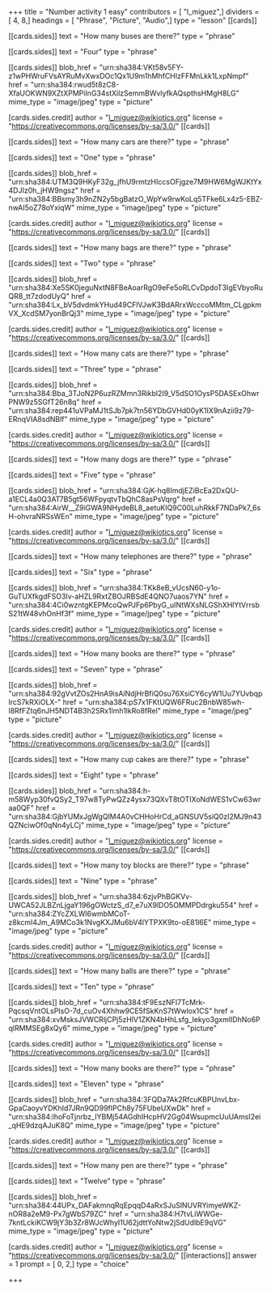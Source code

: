+++
title = "Number activity 1 easy"
contributors = [ "l_miguez",]
dividers = [ 4, 8,]
headings = [ "Phrase", "Picture", "Audio",]
type = "lesson"
[[cards]]

[[cards.sides]]
text = "How many buses are there?"
type = "phrase"

[[cards.sides]]
text = "Four"
type = "phrase"

[[cards.sides]]
blob_href = "urn:sha384:VKt58v5FY-z1wPHWruFVsAYRuMvXwxDOc1Qx1U9m1hMhfCHIzFFMnLkk1LxpNmpf"
href = "urn:sha384:rwud5t8zC8-XfaUOKWN9XZtXPMPiInG34stXilzSemmBWvlyfkAQspthsHMgH8LG"
mime_type = "image/jpeg"
type = "picture"

[cards.sides.credit]
author = "l_miguez@wikiotics.org"
license = "https://creativecommons.org/licenses/by-sa/3.0/"
[[cards]]

[[cards.sides]]
text = "How many cars are there?"
type = "phrase"

[[cards.sides]]
text = "One"
type = "phrase"

[[cards.sides]]
blob_href = "urn:sha384:UTM3Q9HKyF32g_jfhU9rmtzHIccsOFjgze7M9HW6MgWJKtYx4DJIz0h_jHW9ngsz"
href = "urn:sha384:BBsmy3h9nZN2y5bgBatzO_WpYw9rwKoLq5TFke6Lx4z5-EBZ-nwAI5oZ78oYxiqW"
mime_type = "image/jpeg"
type = "picture"

[cards.sides.credit]
author = "l_miguez@wikiotics.org"
license = "https://creativecommons.org/licenses/by-sa/3.0/"
[[cards]]

[[cards.sides]]
text = "How many bags are there?"
type = "phrase"

[[cards.sides]]
text = "Two"
type = "phrase"

[[cards.sides]]
blob_href = "urn:sha384:Xe5SK0jeguNxtN8FBeAoarRgO9eFe5oRLCvDpdoT3IgEVbyoRuQR8_tt7zdodUyQ"
href = "urn:sha384:Lx_bV5dvdmkYHud49CFlVJwK3BdARrxWcccoMMtm_CLgpkmVX_XcdSM7yonBrQj3"
mime_type = "image/jpeg"
type = "picture"

[cards.sides.credit]
author = "l_miguez@wikiotics.org"
license = "https://creativecommons.org/licenses/by-sa/3.0/"
[[cards]]

[[cards.sides]]
text = "How many cats are there?"
type = "phrase"

[[cards.sides]]
text = "Three"
type = "phrase"

[[cards.sides]]
blob_href = "urn:sha384:Bba_3TJoN2P6uzRZMmn3Rikbl2I9_V5dSO1OysP5DASExOhwrPNW9z5SGfT26n8q"
href = "urn:sha384:rep441uVPaMJ1tSJb7pk7tn56YDbGVHd00yK1IX9nAzii9z79-ERnqVIA8sdNBlf"
mime_type = "image/jpeg"
type = "picture"

[cards.sides.credit]
author = "l_miguez@wikiotics.org"
license = "https://creativecommons.org/licenses/by-sa/3.0/"
[[cards]]

[[cards.sides]]
text = "How many dogs are there?"
type = "phrase"

[[cards.sides]]
text = "Five"
type = "phrase"

[[cards.sides]]
blob_href = "urn:sha384:GjK-hq8ImdjEZiBcEa2DxQU-a1ECL4a0Q3AT7B5gt56WFpyqtvTbQhC8asPsVqrg"
href = "urn:sha384:AirW__Z9iGWA9NHydeBL8_aetuKIQ9C00LuhRkkF7NDaPk7_6sH-ohvraNRSsWEn"
mime_type = "image/jpeg"
type = "picture"

[cards.sides.credit]
author = "l_miguez@wikiotics.org"
license = "https://creativecommons.org/licenses/by-sa/3.0/"
[[cards]]

[[cards.sides]]
text = "How many telephones are there?"
type = "phrase"

[[cards.sides]]
text = "Six"
type = "phrase"

[[cards.sides]]
blob_href = "urn:sha384:TKk8eB_vUcsN60-y1o-GuTUXfkgdFSO3Iv-aHZL9RxtZBOJRBSdE4QNO7uaos7YN"
href = "urn:sha384:4Ci0wzntgKEPMcoQwPJFp6PbyG_uINtWXsNLGShXHlYtVrrsbS21tW48vhOnHf3f"
mime_type = "image/jpeg"
type = "picture"

[cards.sides.credit]
author = "l_miguez@wikiotics.org"
license = "https://creativecommons.org/licenses/by-sa/3.0/"
[[cards]]

[[cards.sides]]
text = "How many books are there?"
type = "phrase"

[[cards.sides]]
text = "Seven"
type = "phrase"

[[cards.sides]]
blob_href = "urn:sha384:92gVvtZOs2HnA9isAiNdjHrBfiQ0su76XsiCY6cyW1Uu7YUvbqplrcS7kRXiOLX-"
href = "urn:sha384:pS7x1FKtUQW6FRuc2BnbW85wh-l8RfFZtq6nJH5NDT4B3h2SRx1lmh1lkRo8fRel"
mime_type = "image/jpeg"
type = "picture"

[cards.sides.credit]
author = "l_miguez@wikiotics.org"
license = "https://creativecommons.org/licenses/by-sa/3.0/"
[[cards]]

[[cards.sides]]
text = "How many cup cakes are there?"
type = "phrase"

[[cards.sides]]
text = "Eight"
type = "phrase"

[[cards.sides]]
blob_href = "urn:sha384:h-m58Wyp30fvQSy2_T97w8TyPwQZz4ysx73QXvT8tOTIXoNdWES1vCw63wraa0QF"
href = "urn:sha384:GjbYUMxJgWgQlM4A0vCHHoHrCd_aGNSUV5siQ0zI2MJ9n43QZNciwOf0qNn4yLCj"
mime_type = "image/jpeg"
type = "picture"

[cards.sides.credit]
author = "l_miguez@wikiotics.org"
license = "https://creativecommons.org/licenses/by-sa/3.0/"
[[cards]]

[[cards.sides]]
text = "How many toy blocks are there?"
type = "phrase"

[[cards.sides]]
text = "Nine"
type = "phrase"

[[cards.sides]]
blob_href = "urn:sha384:6zjvPhBGKVv-UWCA52JLBZnLjgaY196gOWctzS_d7_e7uX9lDO5OMMPDdrgku554"
href = "urn:sha384:ZYcZXLWl6wmbMCoT-z8kcmI4Jm_A9MCo3k1NvgKXJMu6bV4lYTPXK9to-oE81l6E"
mime_type = "image/jpeg"
type = "picture"

[cards.sides.credit]
author = "l_miguez@wikiotics.org"
license = "https://creativecommons.org/licenses/by-sa/3.0/"
[[cards]]

[[cards.sides]]
text = "How many balls are there?"
type = "phrase"

[[cards.sides]]
text = "Ten"
type = "phrase"

[[cards.sides]]
blob_href = "urn:sha384:tF9EszNFI7TcMrk-PqcsqVntOLsPIsO-7d_cuOv4Xhhw9CE5fSkKnS7tWwlox1CS"
href = "urn:sha384:xvMsksJVWCRljCPj5zHlV1ZKN4bHhLsfg_Iekyo3gxmlIDhNo6PqlRMMSEg8xQy6"
mime_type = "image/jpeg"
type = "picture"

[cards.sides.credit]
author = "l_miguez@wikiotics.org"
license = "https://creativecommons.org/licenses/by-sa/3.0/"
[[cards]]

[[cards.sides]]
text = "How many books are there?"
type = "phrase"

[[cards.sides]]
text = "Eleven"
type = "phrase"

[[cards.sides]]
blob_href = "urn:sha384:3FQDa7Ak2RfcuKBPUnvLbx-GpaCaoyvYDKhId7JRn9QD99fIPCh8y75FUbeUXwDk"
href = "urn:sha384:lhoFoTjnrbz_IYBMj54AGdhlHcpHV2Gg04WsupmcUuUAmsI2ei_qHE9dzqAJuK8Q"
mime_type = "image/jpeg"
type = "picture"

[cards.sides.credit]
author = "l_miguez@wikiotics.org"
license = "https://creativecommons.org/licenses/by-sa/3.0/"
[[cards]]

[[cards.sides]]
text = "How many pen are there?"
type = "phrase"

[[cards.sides]]
text = "Twelve"
type = "phrase"

[[cards.sides]]
blob_href = "urn:sha384:44UPx_DAFakmnqRqEpqqD4aRxSJuSlNUVRYimyeWKZ-nOR8a2eM9-Px7gWbS79ZC"
href = "urn:sha384:H7tvLiWWGe-7kntLckiKCW9jY3b3Zr8WJcWhyI1U62jdttYoNtw2jSdUdlbE9qVG"
mime_type = "image/jpeg"
type = "picture"

[cards.sides.credit]
author = "l_miguez@wikiotics.org"
license = "https://creativecommons.org/licenses/by-sa/3.0/"
[[interactions]]
answer = 1
prompt = [ 0, 2,]
type = "choice"

+++
